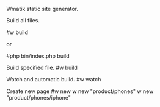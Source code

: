 Wmatik static site generator.

Build all files.

#w build

or

#php bin/index.php build



Build specified file.
#w build <filename>

Watch and automatic build. 
#w watch

Create new page
#w new <page>
    w new "product/phones"
    w new "product/phones/iphone"